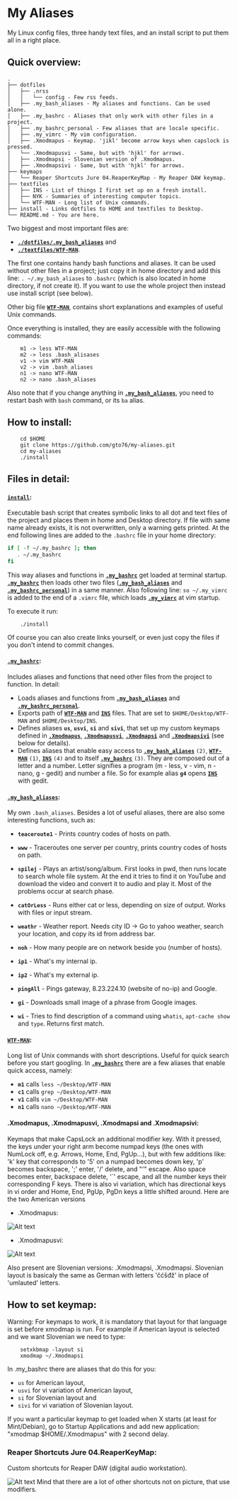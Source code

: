 My Aliases
==========
My Linux config files, three handy text files, and an install script to put them all in a right place. 

## Quick overview:

```
.
├── dotfiles
│   ├── .nrss
│   │   └── config - Few rss feeds.
│   ├── .my_bash_aliases - My aliases and functions. Can be used alone.
│   ├── .my_bashrc - Aliases that only work with other files in a project.
│   ├── .my_bashrc_personal - Few aliases that are locale specific.
│   ├── .my_vimrc - My vim configuration.
│   ├── .Xmodmapus - Keymap. 'jikl' become arrow keys when capslock is pressed.
│   └── .Xmodmapusvi - Same, but with 'hjkl' for arrows.
│   ├── .Xmodmapsi - Slovenian version of .Xmodmapus.
│   ├── .Xmodmapsivi - Same, but with 'hjkl' for arrows.
├── keymaps
│   └── Reaper Shortcuts Jure 04.ReaperKeyMap - My Reaper DAW keymap.
├── textfiles
│   ├── INS - List of things I first set up on a fresh install.
│   ├── NYK - Summaries of interesting computer topics.
│   └── WTF-MAN - Long list of Unix commands.
├── install - Links dotfiles to HOME and textfiles to Desktop.
└── README.md - You are here.
```

Two biggest and most important files are:

* [**`./dotfiles/.my_bash_aliases`**](dotfiles/.my_bash_aliases) and 
* [**`./textfiles/WTF-MAN`**](textfiles/WTF-MAN). 
    

The first one contains handy bash functions and aliases. It can be used without other files in a project; just copy it in home directory and add this line: `. ~/.my_bash_aliases` to `.bashrc` (which is also located in home directory, if not create it). If you want to use the whole project then instead use install script (see below).

Other big file [**`WTF-MAN`**](textfiles/WTF-MAN), contains short explanations and examples of useful Unix commands. 

Once everything is installed, they are easily accessible with the following commands: 
```
	m1 -> less WTF-MAN
    m2 -> less .bash_alisases
	v1 -> vim WTF-MAN 
    v2 -> vim .bash_aliases
	n1 -> nano WTF-MAN 
    n2 -> nano .bash_aliases
```
Also note that if you change anything in [**`.my_bash_aliases`**](dotfiles/.my_bash_aliases), you need to restart bash with `bash` command, or its `ba` alias.

## How to install:
```
	cd $HOME
	git clone https://github.com/gto76/my-aliases.git
	cd my-aliases
    ./install
```

## Files in detail:

#### [`install`](install):
Executable bash script that creates symbolic links to all dot and text files of the project and places them in home and Desktop directory. If file with same name already exists, it is not overwritten, only a warning gets printed. At the end following lines are added to the `.bashrc` file in your home directory:
``` bash
if [ -f ~/.my_bashrc ]; then
   . ~/.my_bashrc
fi
```
This way aliases and functions in [**`.my_bashrc`**](dotfiles/.my_bashrc) get loaded at terminal startup. [**`.my_bashrc`**](dotfiles/.my_bashrc) then loads other two files ([**`.my_bash_aliases`**](dotfiles/.my_bash_aliases) and [**`.my_bashrc_personal`**](dotfiles/.my_bashrc_personal)) in a same manner.
Also following line: `so ~/.my_vimrc` is added to the end of a `.vimrc` file, which loads [**`.my_vimrc`**](dotfiles/.my_vimrc) at vim startup. 

To execute it run:
```
    ./install
```
Of course you can also create links yourself, or even just copy the files if you don't intend to commit changes.

#### [**`.my_bashrc`**](dotfiles/.my_bashrc):
Includes aliases and functions that need other files from the project to function. In detail:
* Loads aliases and functions from [**`.my_bash_aliases`**](dotfiles/.my_bash_aliases) and [**`.my_bashrc_personal`**](dotfiles/.my_bashrc_personal).
* Exports path of [**`WTF-MAN`**](textfiles/WTF-MAN) and [**`INS`**](textfiles/INS) files. That are set to `$HOME/Desktop/WTF-MAN` and `$HOME/Desktop/INS`.
* Defines aliases **`us`**, **`usvi`**, **`si`** and **`sivi`**, that set up my custom keymaps defined in [**`.Xmodmapus`**](dotfiles/.Xmodmapus), [**`.Xmodmapusvi`**](dotfiles/.Xmodmapusvi), [**`.Xmodmapsi`**](dotfiles/.Xmodmapsi) and [**`.Xmodmapsivi`**](dotfiles/.Xmodmapsivi) (see below for details).
* Defines aliases that enable easy access to [**`.my_bash_aliases`**](dotfiles/.my_bash_aliases) `(2)`, [**`WTF-MAN`**](textfiles/WTF-MAN) `(1)`, [**`INS`**](textfiles/INS) `(4)` and to itself [**`.my_bashrc`**](dotfiles/.my_bashrc) `(3)`. They are composed out of a letter and a number. Letter signifies a program (m - less, v - vim, n - nano, g - gedit) and number a file. So for example alias **`g4`** opens [**`INS`**](textfiles/INS) with gedit.

#### [`.my_bash_aliases`](dotfiles/.my_bash_aliases):
My own `.bash_aliases`. Besides a lot of useful aliases, there are also some interesting functions, such as:

* **`teaceroute1`** - Prints country codes of hosts on path.

* **`www`** - Traceroutes one server per country, prints country codes of hosts on path. 

* **`spilej`** - Plays an artist/song/album. First looks in pwd, then runs locate to search whole file system. At the end it tries to find it on YouTube and download the video and convert it to audio and play it. Most of the problems occur at search phase.

* **`catOrLess`** - Runs either cat or less, depending on size of output. Works with files or input stream.

* **`weathr`** - Weather report. Needs city ID -> Go to yahoo weather, search your location, and copy its id from address bar.

* **`noh`** - How many people are on network beside you (number of hosts).

* **`ip1`** - What's my internal ip.

* **`ip2`** - What's my external ip.

* **`pingAll`** - Pings gateway, 8.23.224.10 (website of no-ip) and Google.

* **`gi`** - Downloads small image of a phrase from Google images.

* **`wi`** - Tries to find description of a command using `whatis`, `apt-cache show` and `type`. Returns first match.

#### [`WTF-MAN`](textfiles/WTF-MAN):
Long list of Unix commands with short descriptions. Useful for quick search before you start googling. In [**`.my_bashrc`**](dotfiles/.my_bashrc) there are a few aliases that enable quick access, namely:
* **`m1`** calls `less ~/Desktop/WTF-MAN`
* **`c1`** calls `grep ~/Desktop/WTF-MAN`
* **`v1`** calls `vim ~/Desktop/WTF-MAN`
* **`n1`** calls `nano ~/Desktop/WTF-MAN`

#### .Xmodmapus, .Xmodmapusvi, .Xmodmapsi and .Xmodmapsivi:
Keymaps that make CapsLock an additional modifier key. With it pressed, the keys under your right arm become numpad keys (the ones with NumLock off, e.g. Arrows, Home, End, PgUp...), but with few additions like: 'k' key that corresponds to '5' on a numpad becomes down key, 'p' becomes backspace, ';' enter, '/' delete, and "'" escape. Also space becomes enter, backspace delete, '`' escape, and all the number keys their corresponding F keys. There is also vi variation, which has directional keys in vi order and Home, End, PgUp, PgDn keys a little shifted around. Here are the two American versions 
- .Xmodmapus:

![Alt text](/doc/Xmodmapus.png?raw=true "Picture of Keyboard")

- .Xmodmapusvi:

![Alt text](/doc/Xmodmapusvi.png?raw=true "Picture of Keyboard")

Also present are Slovenian versions: .Xmodmapsi, .Xmodmapsi. Slovenian layout is basicaly the same as German with letters 'čćšđž' in place of 'umlauted' letters. 

## How to set keymap:
Warning: For keymaps to work, it is mandatory that layout for that language is set before xmodmap is run. For example if American layout is selected and we want Slovenian we need to type:
```
	setxkbmap -layout si
	xmodmap ~/.Xmodmapsi
```
In .my_bashrc there are aliases that do this for you:
* `us` for American layout,
* `usvi` for vi variation of American layout,
* `si` for Slovenian layout and
* `sivi` for vi variation of Slovenian layout.

If you want a particular keymap to get loaded when X starts (at least for Mint/Debian), go to Startup Applications and add new application: "xmodmap $HOME/.Xmodmapus" with 2 second delay.

### Reaper Shortcuts Jure 04.ReaperKeyMap:
Custom shortcuts for Reaper DAW (digital audio workstation).

![Alt text](/doc/reaper-keyboard-shortcuts.png?raw=true "Picture of Keyboard")
Mind that there are a lot of other shortcuts not on picture, that use modifiers.


